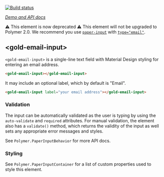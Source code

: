 
<!---

This README is automatically generated from the comments in these files:
gold-email-input.html

Edit those files, and our readme bot will duplicate them over here!
Edit this file, and the bot will squash your changes :)

The bot does some handling of markdown. Please file a bug if it does the wrong
thing! https://github.com/PolymerLabs/tedium/issues

-->

[![Build status](https://travis-ci.org/PolymerElements/gold-email-input.svg?branch=master)](https://travis-ci.org/PolymerElements/gold-email-input)

_[Demo and API docs](https://elements.polymer-project.org/elements/gold-email-input)_

⚠️ This element is now deprecated ⚠️
This element will not be upgraded to Polymer 2.0. We recommend you use [`paper-input`](https://github.com/PolymerElements/paper-input) with [`type="email"`](https://www.webcomponents.org/element/PolymerElements/paper-input/elements/paper-input#property-type).

## &lt;gold-email-input&gt;

`<gold-email-input>` is a single-line text field with Material Design styling
for entering an email address.

```html
<gold-email-input></gold-email-input>
```

It may include an optional label, which by default is "Email".

```html
<gold-email-input label="your email address"></gold-email-input>
```

### Validation

The input can be automatically validated as the user is typing by using
the `auto-validate` and `required` attributes. For manual validation, the
element also has a `validate()` method, which returns the validity of the
input as well sets any appropriate error messages and styles.

See `Polymer.PaperInputBehavior` for more API docs.

### Styling

See `Polymer.PaperInputContainer` for a list of custom properties used to
style this element.


